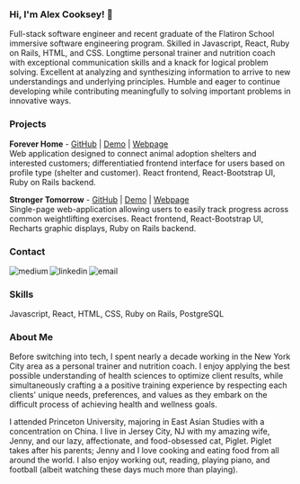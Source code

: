 ### Hi, I'm Alex Cooksey! 👋

Full-stack software engineer and recent graduate of the Flatiron School immersive software engineering program. Skilled in Javascript, React, Ruby on Rails, HTML, and CSS. Longtime personal trainer and nutrition coach with exceptional communication skills and a knack for logical problem solving. Excellent at analyzing and synthesizing information to arrive to new understandings and underlying principles. Humble and eager to continue developing while contributing meaningfully to solving important problems in innovative ways.

### Projects
**Forever Home** - [GitHub](https://github.com/AlexCooksey2651/phase-5-final-project-forever-home) | [Demo](https://youtu.be/_RoC-rcVuC4) | [Webpage](https://flatiron-forever-home.herokuapp.com/) <br>
Web application designed to connect animal adoption shelters and interested customers; differentiatied frontend interface for users based on profile type (shelter and customer). React frontend, React-Bootstrap UI, Ruby on Rails backend.  

**Stronger Tomorrow** - [GitHub](https://github.com/AlexCooksey2651/phase-4-project-stronger-tomorrow) | [Demo](https://youtu.be/cKEERoxENFY) | [Webpage](https://stronger-tomorrow.herokuapp.com/) <br>
Single-page web-application allowing users to easily track progress across common weightlifting exercises. React frontend, React-Bootstrap UI, Recharts graphic displays, Ruby on Rails backend. 

### Contact
[<img align="left" alt="medium" src="https://img.shields.io/badge/Medium-12100E?style=for-the-badge&logo=medium&logoColor=white" />](https://medium.com/@aecooksey2651) [<img align="left" alt="linkedin" src="https://img.shields.io/badge/LinkedIn-0077B5?style=for-the-badge&logo=linkedin&logoColor=white" />](https://www.linkedin.com/in/alex-cooksey2651/) [<img align="left" alt="email" src="https://img.shields.io/badge/Gmail-D14836?style=for-the-badge&logo=gmail&logoColor=white" />](aecooksey2651@gmail.com) <br>   


### Skills
Javascript, React, HTML, CSS, Ruby on Rails, PostgreSQL

### About Me
Before switching into tech, I spent nearly a decade working in the New York City area as a personal trainer and nutrition coach. I enjoy applying the best possible understanding of health sciences to optimize client results, while simultaneously crafting a a positive training experience by respecting each clients' unique needs, preferences, and values as they embark on the difficult process of achieving health and wellness goals. 

I attended Princeton University, majoring in East Asian Studies with a concentration on China. I live in Jersey City, NJ with my amazing wife, Jenny, and our lazy, affectionate, and food-obsessed cat,  Piglet. Piglet takes after his parents; Jenny and I love cooking and eating food from all around the world. I also enjoy working out, reading, playing piano, and football (albeit watching these days much more than playing). 
